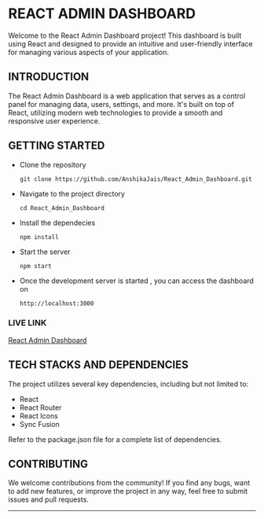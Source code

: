 # REACT ADMIN DASHBOARD

Welcome to the React Admin Dashboard project! This dashboard is built using React and designed to provide an intuitive and user-friendly interface for managing various aspects of your application.


## INTRODUCTION

The React Admin Dashboard is a web application that serves as a control panel for managing data, users, settings, and more. It's built on top of React, utilizing modern web technologies to provide a smooth and responsive user experience.


## GETTING STARTED 

- Clone the repository  

  ```git clone https://github.com/AnshikaJais/React_Admin_Dashboard.git```

- Navigate to the project directory

  ```cd React_Admin_Dashboard```

- Install the dependecies 

  ```npm install```

- Start the server

  ```npm start```

- Once the development server is started , you can access the dashboard on 

  ```http://localhost:3000```


### LIVE LINK

[React Admin Dashboard](https://react-admin-dashboard-anshika.vercel.app)



## TECH STACKS AND DEPENDENCIES

The project utilizes several key dependencies, including but not limited to:

- React
- React Router
- React Icons
- Sync Fusion


Refer to the package.json file for a complete list of dependencies.



## CONTRIBUTING


We welcome contributions from the community! If you find any bugs, want to add new features, or improve the project in any way, feel free to submit issues and pull requests.

___







